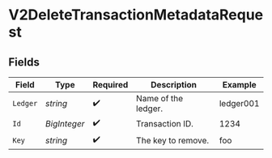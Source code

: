 # V2DeleteTransactionMetadataRequest


## Fields

| Field               | Type                | Required            | Description         | Example             |
| ------------------- | ------------------- | ------------------- | ------------------- | ------------------- |
| `Ledger`            | *string*            | :heavy_check_mark:  | Name of the ledger. | ledger001           |
| `Id`                | *BigInteger*        | :heavy_check_mark:  | Transaction ID.     | 1234                |
| `Key`               | *string*            | :heavy_check_mark:  | The key to remove.  | foo                 |